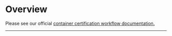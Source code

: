 # Overview

Please see our official [container certification workflow documentation.](https://access.redhat.com/documentation/en-us/red\_hat\_software\_certification/8.45/html-single/red\_hat\_software\_certification\_workflow\_guide/index#con\_container-certification\_openshift-sw-cert-workflow-introduction-to-redhat-openshift-operator-certification)

****
